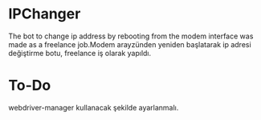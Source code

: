 # IPChanger
 The bot to change ip address by rebooting from the modem interface was made as a freelance job.Modem arayzünden yeniden başlatarak ip adresi değiştirme botu, freelance iş olarak yapıldı.
 
 # To-Do
 webdriver-manager kullanacak şekilde ayarlanmalı.
